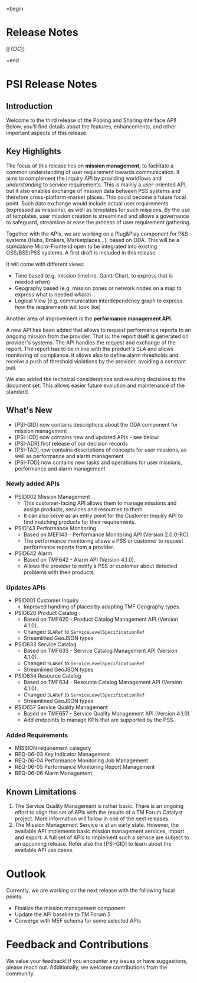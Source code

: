=begin

# Release Notes

[[_TOC_]]

=end

# PSI Release Notes

## Introduction

Welcome to the third release of the Pooling and Sharing Interface API!
Below, you'll find details about the features, enhancements, and other important aspects of this release.

## Key Highlights

The focus of this release lies on **mission management**, to facilitate a common understanding of user requirement towards communication.
It aims to complement the Inquiry API by providing workflows and *understanding* to service requirements.
This is mainly a user-oriented API, but it also enables exchange of mission data between PSS systems and therefore cross-platform-market places.
This could become a future focal point.
Such data exchange would include actual user requirements (expressed as missions), as well as templates for such missions.
By the use of templates, user mission creation is streamlined and allows a governance to safeguard, streamline or ease the process of user requirement gathering.

Together with the APIs, we are working on a Plug&Play component for P&S systems (Hubs, Brokers, Marketplaces…), based on ODA.
This will be a standalone Micro-Frontend open to be integrated into existing OSS/BSS/PSS systems.
A first draft is included in this release.

It will come with different views:

* Time based (e.g. mission timeline, Gantt-Chart, to express that is needed *when*)
* Geography based (e.g. mission zones or network nodes on a map to express what is needed *where*)
* Logical View (e.g. communication interdependency graph to express *how* the requirements will look like)

Another area of improvement is the **performance management API**.

A new API has been added that allows to request performance reports to an ongoing mission from the provider.
That is: the report itself is generated on provider's systems.
The API handles the request and exchange of the report.
The report has to be in line with the product's SLA and allows monitoring of compliance.
It allows also to define alarm thresholds and receive a push of threshold violations by the provider, avoiding a constant pull.

We also added the technical considerations and resulting decisions to the document set.
This allows easier future evolution and maintenance of the standard.

## What's New

* [PSI-GID] now contains descriptions about the ODA component for mission management
* [PSI-ICD] now contains new and updated APIs - see below!
* [PSI-ADR] first release of our decision records
* [PSI-TAD] now contains descriptions of concepts for user missions, as well as performance and alarm management
* [PSI-TOD] now contains new tasks and operations for user missions, performance and alarm management

### Newly added APIs

* PSID002 Mission Management
  * This customer-facing API allows them to manage missions and assign products, services and resources to them.
  * It can also serve as an entry point for the Customer Inquiry API to find matching products for their requirements.
* PSID143 Performance Monitoring
  * Based on MEF143 - Performance Monitoring API (Version 2.0.0-RC).
  * The performance monitoring allows a PSS or customer to request performance reports from a provider.
* PSID642 Alarm
  * Based on TMF642 - Alarm API (Version 4.1.0).
  * Allows the provider to notify a PSS or customer about detected problems with their products.

### Updates APIs

* PSID001 Customer Inquiry
  * Improved handling of places by adapting TMF Geography types.
* PSID620 Product Catalog
  * Based on TMF620 - Product Catalog Management API (Version 4.1.0).
  * Changed `SLARef` to `ServiceLevelSpecificationRef`
  * Streamlined GeoJSON types
* PSID633 Service Catalog
  * Based on TMF633 - Service Catalog Management API (Version 4.1.0).
  * Changed `SLARef` to `ServiceLevelSpecificationRef`
  * Streamlined GeoJSON types
* PSID634 Resource Catalog
  * Based on TMF634 - Resource Catalog Management API (Version 4.1.0).
  * Changed `SLARef` to `ServiceLevelSpecificationRef`
  * Streamlined GeoJSON types
* PSID657 Service Quality Management
  * Based on TMF657 - Service Quality Management API (Version 4.1.0).
  * Add endpoints to manage KPIs that are supported by the PSS.

### Added Requirements

* MISSION requirement category
* REQ-06-03 Key Indicator Management
* REQ-06-04 Performance Monitoring Job Management
* REQ-06-05 Performance Monitoring Report Management
* REQ-06-06 Alarm Management

## Known Limitations

1. The Service Quality Management is rather basic.
   There is an ongoing effort to align this set of APIs with the results of a TM Forum Catalyst project.
   More information will follow in one of the next releases.
1. The Mission Management Service is at an early state.
   However, the available API implements basic mission management services, import and export.
   A full set of APIs to implement such a service are subject to an upcoming release.
   Refer also the [PSI-GID] to learn about the available API use cases.

# Outlook

Currently, we are working on the next release with the following focal points:

* Finalize the mission management component
* Update the API baseline to TM Forum 5
* Converge with MEF schema for some selected APIs

# Feedback and Contributions

We value your feedback!
If you encounter any issues or have suggestions, please reach out.
Additionally, we welcome contributions from the community.
